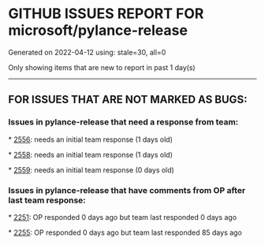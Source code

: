 
# GITHUB ISSUES REPORT FOR microsoft/pylance-release


Generated on 2022-04-12 using: stale=30, all=0


Only showing items that are new to report in past 1 day(s)


---

## FOR ISSUES THAT ARE NOT MARKED AS BUGS:


### Issues in pylance-release that need a response from team:


\* [2556](https://github.com/microsoft/pylance-release/issues/2556 "some django model fields has no color hilight"): needs an initial team response (1 days old)

\* [2558](https://github.com/microsoft/pylance-release/issues/2558 "When I import a package, can I get a prompt directly without declaring an object"): needs an initial team response (1 days old)

\* [2559](https://github.com/microsoft/pylance-release/issues/2559 "Django stubs completely broken after upgrade to 2022.4.0"): needs an initial team response (0 days old)

### Issues in pylance-release that have comments from OP after last team response:


\* [2251](https://github.com/microsoft/pylance-release/issues/2251 "Docstrings are not shown correctly"): OP responded 0 days ago but team last responded 0 days ago

\* [2255](https://github.com/microsoft/pylance-release/issues/2255 "Pyright CLI and problem tab gives different results. "): OP responded 0 days ago but team last responded 85 days ago

